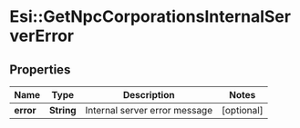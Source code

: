# Esi::GetNpcCorporationsInternalServerError

## Properties
Name | Type | Description | Notes
------------ | ------------- | ------------- | -------------
**error** | **String** | Internal server error message | [optional] 


